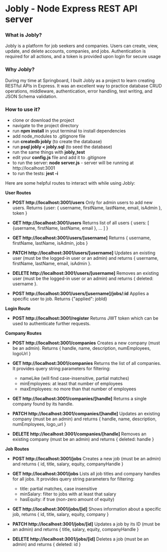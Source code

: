 # Jobly - Node Express REST API server

### What is Jobly?
 Jobly is a platform for job seekers and companies. Users can create, view, update, and delete accounts, companies, and jobs. Authentication is required for all actions, and a token is provided upon login for secure usage

### Why Jobly?
During my time at Springboard, I built Jobly as a project to learn creating RESTful APIs in Express. It was an excellent way to practice database CRUD operations, middleware, authentication, error handling, test writing, and JSON Schema validation.

### How to use it?
 - clone or download the project  
 - navigate to the project directory
 - run **npm install** in yout terminal to install dependencies
 - add node_modules to .gitignore file
 - run **createdb jobly** (to create the database)
 - run **psql jobly < jobly.sql** (to seed the database)
 - run the same things with **jobly_test**
 - edit your **config.js** file and add it to .gitignore
 - to run the server: **node server.js** - server will be running at http://localhost:3001
 - to run the tests: **jest -i** 

Here are some helpful routes to interact with while using Jobly:

**User Routes**

- **POST http://localhost:3001/users**
  Only for admin users to add new users.
  Returns {user: { username, firstName, lastName, email, isAdmin }, token }

- **GET http://localhost:3001/users**
  Returns list of all users { users: [ {username, firstName, lastName, email }, ... ] }

- **GET http://localhost:3001/users/[username]**
  Returns { username, firstName, lastName, isAdmin, jobs }

- **PATCH http://localhost:3001/users/[username]**
  Updates an existing user (must be the logged-in user or an admin) and returns { username, firstName, lastName, email, isAdmin }.

- **DELETE http://localhost:3001/users/[username]**
  Removes an existing user (must be the logged-in user or an admin) and returns { deleted: username }.

- **POST http://localhost:3001/users/[username]/jobs/:id**
  Applies a specific user to  job. Returns {"applied": jobId}

**Login Route**

- **POST http://localhost:3001/register**
  Returns JWT token which can be used to authenticate further requests.

**Company Routes**

- **POST http://localhost:3001/companies**
  Creates a new company (must be an admin). Returns { handle, name, description, numEmployees, logoUrl }

- **GET http://localhost:3001/companies**
  Returns the list of all companies. It provides query string parameters for filtering:
  - nameLike (will find case-insensitive, partial matches)
  - minEmployees: at least that number of employees
  - maxEmployees: no more than that number of employees

- **GET http://localhost:3001/companies/[handle]**
  Returns a single company found by its handle.

- **PATCH http://localhost:3001/companies/[handle]**
  Updates an existing company (must be an admin) and returns { handle, name, description, numEmployees, logo_url }

- **DELETE http://localhost:3001/companies/[handle]**
  Removes an existing company (must be an admin) and returns { deleted: handle }

**Job Routes**

- **POST http://localhost:3001/jobs**
  Creates a new job (must be an admin) and returns { id, title, salary, equity, companyHandle }

- **GET http://localhost:3001/jobs**
  Lists all job titles and company handles for all jobs. It provides query string parameters for filtering:
  - title: partial matches, case insensitive
  - minSalary: filter to jobs with at least that salary
  - hasEquity: if true (non-zero amount of equity)

- **GET http://localhost:3001/jobs/[id]**
  Shows information about a specific job, returns { id, title, salary, equity, company }

- **PATCH http://localhost:3001/jobs/[id]**
  Updates a job by its ID (must be an admin) and returns { title, salary, equity, companyHandle }

- **DELETE http://localhost:3001/jobs/[id]**
  Deletes a job (must be an admin) and returns { deleted: id }
